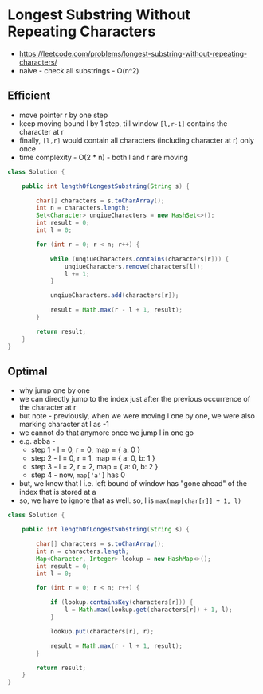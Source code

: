 # Longest Substring Without Repeating Characters

- https://leetcode.com/problems/longest-substring-without-repeating-characters/
- naive - check all substrings - O(n^2)

## Efficient

- move pointer r by one step
- keep moving bound l by 1 step, till window `[l,r-1]` contains the character at r
- finally, `[l,r]` would contain all characters (including character at r) only once
- time complexity - O(2 * n) - both l and r are moving

```java
class Solution {

    public int lengthOfLongestSubstring(String s) {

        char[] characters = s.toCharArray();
        int n = characters.length;
        Set<Character> unqiueCharacters = new HashSet<>();
        int result = 0;
        int l = 0;

        for (int r = 0; r < n; r++) {

            while (unqiueCharacters.contains(characters[r])) {
                unqiueCharacters.remove(characters[l]);
                l += 1;
            }

            unqiueCharacters.add(characters[r]);

            result = Math.max(r - l + 1, result);
        }

        return result;
    }
}
```

## Optimal

- why jump one by one
- we can directly jump to the index just after the previous occurrence of the character at r
- but note - previously, when we were moving l one by one, we were also marking character at l as -1
- we cannot do that anymore once we jump l in one go
- e.g. abba - 
  - step 1 - l = 0, r = 0, map = { a: 0 }
  - step 2 - l = 0, r = 1, map = { a: 0, b: 1 }
  - step 3 - l = 2, r = 2, map = { a: 0, b: 2 }
  - step 4 - now, `map['a']` has 0
- but, we know that l i.e. left bound of window has "gone ahead" of the index that is stored at a
- so, we have to ignore that as well. so, l is `max(map[char[r]] + 1, l)`

```java
class Solution {

    public int lengthOfLongestSubstring(String s) {

        char[] characters = s.toCharArray();
        int n = characters.length;
        Map<Character, Integer> lookup = new HashMap<>();
        int result = 0;
        int l = 0;

        for (int r = 0; r < n; r++) {

            if (lookup.containsKey(characters[r])) {
                l = Math.max(lookup.get(characters[r]) + 1, l);
            }

            lookup.put(characters[r], r);

            result = Math.max(r - l + 1, result);
        }

        return result;
    }
}
```
